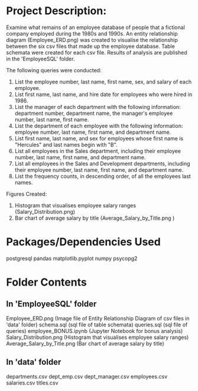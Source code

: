 # Project Description:
Examine what remains of an employee database of people that a fictional company employed during the 1980s and 1990s. An entity relationship diagram (Employee_ERD.png) was created to visualise the relationship between the six csv files that made up the employee database. Table schemata were created for each csv file. Results of analysis are published in the 'EmployeeSQL' folder.

The following queries were conducted:
1. List the employee number, last name, first name, sex, and salary of each employee.
2. List first name, last name, and hire date for employees who were hired in 1986.
3. List the manager of each department with the following information: department number, department name, the manager's employee number, last name, first name.
4. List the department of each employee with the following information: employee number, last name, first name, and department name.
5. List first name, last name, and sex for employees whose first name is "Hercules" and last names begin with "B".
6. List all employees in the Sales department, including their employee number, last name, first name, and department name.
7. List all employees in the Sales and Development departments, including their employee number, last name, first name, and department name.
8. List the frequency counts, in descending order, of all the employees last names.

Figures Created:
1. Histogram that visualises employee salary ranges (Salary_Distribution.png)
2. Bar chart of average salary by title (Average_Salary_by_Title.png )

# Packages/Dependencies Used

postgresql
pandas
matplotlib.pyplot
numpy
psycopg2

# Folder Contents

## In 'EmployeeSQL' folder

Employee_ERD.png (Image file of Entity Relationship Diagram of csv files in 'data' folder)
schema.sql (sql file of table schemata)
queries.sql (sql file of queries)
employee_BONUS.ipynb (Jupyter Notebook for bonus analysis)
Salary_Distribution.png (Histogram that visualises employee salary ranges)
Average_Salary_by_Title.png (Bar chart of average salary by title)

## In 'data' folder
departments.csv
dept_emp.csv
dept_manager.csv
employees.csv
salaries.csv
titles.csv
